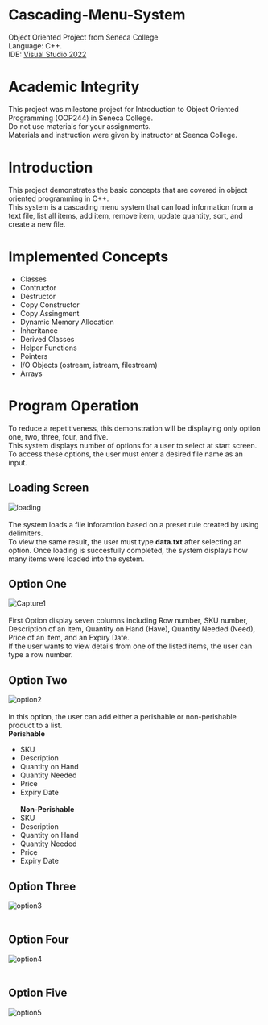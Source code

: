 # Cascading-Menu-System
Object Oriented Project from Seneca College<br />Language: C++.<br />IDE: <a href="https://visualstudio.microsoft.com/free-developer-offers/">Visual Studio 2022</a><br />
# Academic Integrity
This project was milestone project for Introduction to Object Oriented Programming (OOP244) in Seneca College.<br />Do not use materials for your assignments.<br />Materials and instruction were given by instructor at Seenca College.
# Introduction
This project demonstrates the basic concepts that are covered in object oriented programming in C++.<br />This system is a cascading menu system that can load information from a text file, list all items, add item, remove item, update quantity, sort, and create a new file.
# Implemented Concepts
- Classes
- Contructor
- Destructor
- Copy Constructor
- Copy Assingment
- Dynamic Memory Allocation
- Inheritance
- Derived Classes
- Helper Functions 
- Pointers
- I/O Objects (ostream, istream, filestream)
- Arrays
# Program Operation
To reduce a repetitiveness, this demonstration will be displaying only option one, two, three, four, and five.<br />
This system displays number of options for a user to select at start screen.<br />To access these options, the user must enter a desired file name as an input.
## Loading Screen
![loading](https://user-images.githubusercontent.com/97544886/176253815-b6ddbf95-96d0-4851-918b-202c010000a0.JPG)<br /><br />
The system loads a file inforamtion based on a preset rule created by using delimiters.<br />
To view the same result, the user must type <strong>data.txt</strong> after selecting an option.
Once loading is succesfully completed, the system displays how many items were loaded into the system.
## Option One
![Capture1](https://user-images.githubusercontent.com/97544886/176254756-2b733c5f-0b6d-48f2-9e0d-af6bc6f21f85.JPG)<br /><br />
First Option display seven columns including Row number, SKU number, Description of an item, Quantity on Hand (Have), Quantity Needed (Need), Price of an item, and an Expiry Date.<br />
If the user wants to view details from one of the listed items, the user can type a row number.
## Option Two
![option2](https://user-images.githubusercontent.com/97544886/176355507-bae6a190-d63b-4193-aea1-25b4b6d2887c.JPG)<br /><br />
In this option, the user can add either a perishable or non-perishable product to a list.<br />
<strong>Perishable</strong><br/>
- SKU
- Description
- Quantity on Hand
- Quantity Needed
- Price
- Expiry Date<br /><br />
<strong>Non-Perishable</strong><br />
- SKU
- Description
- Quantity on Hand
- Quantity Needed
- Price
- Expiry Date
## Option Three
![option3](https://user-images.githubusercontent.com/97544886/176354618-724bdcb7-837c-4013-8cf2-163f2d8a1e3a.JPG)<br /><br />
## Option Four
![option4](https://user-images.githubusercontent.com/97544886/176354654-dabf1ee2-6097-411e-bfb4-3106f685fc7b.JPG)<br /><br />
## Option Five
![option5](https://user-images.githubusercontent.com/97544886/176354670-60c0e6b6-f288-46a9-ada6-2db221ffd72c.JPG)<br /><br />

